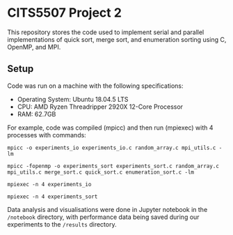 # CITS5507 Project 2

This repository stores the code used to implement serial and parallel implementations of quick sort, merge sort, and enumeration sorting using C, OpenMP, and MPI.

## Setup

Code was run on a machine with the following specifications:

- Operating System: Ubuntu 18.04.5 LTS
- CPU: AMD Ryzen Threadripper 2920X 12-Core Processor
- RAM: 62.7GB

For example, code was compiled (mpicc) and then run (mpiexec) with 4 processes with commands:

`mpicc -o experiments_io experiments_io.c random_array.c mpi_utils.c -lm`

`mpicc -fopenmp -o experiments_sort experiments_sort.c random_array.c mpi_utils.c merge_sort.c quick_sort.c enumeration_sort.c -lm`

`mpiexec -n 4 experiments_io`

`mpiexec -n 4 experiments_sort`


Data analysis and visualisations were done in Jupyter notebook in the `/notebook` directory, with performance data being saved during our experiments to the `/results` directory.
